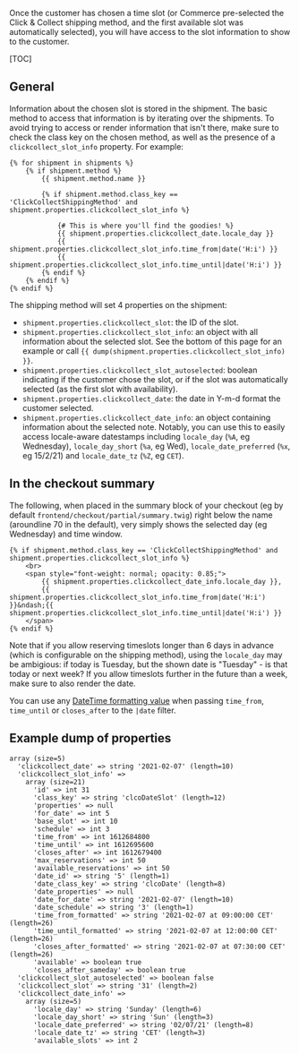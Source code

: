 Once the customer has chosen a time slot (or Commerce pre-selected the Click & Collect shipping method, and the first available slot was automatically selected), you will have access to the slot information to show to the customer.

[TOC]

## General

Information about the chosen slot is stored in the shipment. The basic method to access that information is by iterating over the shipments. To avoid trying to access or render information that isn't there, make sure to check the class key on the chosen method, as well as the presence of a `clickcollect_slot_info` property. For example:

```` 
{% for shipment in shipments %}
    {% if shipment.method %}
        {{ shipment.method.name }}

        {% if shipment.method.class_key == 'ClickCollectShippingMethod' and shipment.properties.clickcollect_slot_info %}
        
            {# This is where you'll find the goodies! %}
            {{ shipment.properties.clickcollect_date.locale_day }}
            {{ shipment.properties.clickcollect_slot_info.time_from|date('H:i') }}
            {{ shipment.properties.clickcollect_slot_info.time_until|date('H:i') }}
        {% endif %}
    {% endif %}
{% endif %}
````

The shipping method will set 4 properties on the shipment:

- `shipment.properties.clickcollect_slot`: the ID of the slot.
- `shipment.properties.clickcollect_slot_info`: an object with all information about the selected slot. See the bottom of this page for an example or call `{{ dump(shipment.properties.clickcollect_slot_info) }}`.
- `shipment.properties.clickcollect_slot_autoselected`: boolean indicating if the customer chose the slot, or if the slot was automatically selected (as the first slot with availability).
- `shipment.properties.clickcollect_date`: the date in Y-m-d format the customer selected.
- `shipment.properties.clickcollect_date_info`: an object containing information about the selected note. Notably, you can use this to easily access locale-aware datestamps including `locale_day` (`%A`, eg Wednesday), `locale_day_short` (`%a`, eg Wed), `locale_date_preferred` (`%x`, eg 15/2/21) and `locale_date_tz` (`%Z`, eg `CET`).

## In the checkout summary

The following, when placed in the summary block of your checkout (eg by default `frontend/checkout/partial/summary.twig`) right below the name (aroundline 70 in the default), very simply shows the selected day (eg Wednesday) and time window. 

```` 
{% if shipment.method.class_key == 'ClickCollectShippingMethod' and shipment.properties.clickcollect_slot_info %}
    <br>
    <span style="font-weight: normal; opacity: 0.85;">
        {{ shipment.properties.clickcollect_date_info.locale_day }},
        {{ shipment.properties.clickcollect_slot_info.time_from|date('H:i') }}&ndash;{{ shipment.properties.clickcollect_slot_info.time_until|date('H:i') }}
    </span>
{% endif %}
````

Note that if you allow reserving timeslots longer than 6 days in advance (which is configurable on the shipping method), using the `locale_day` may be ambigious: if today is Tuesday, but the shown date is "Tuesday" - is that today or next week? If you allow timeslots further in the future than a week, make sure to also render the date.

You can use any [DateTime formatting value](https://www.php.net/manual/en/datetime.format.php) when passing `time_from`, `time_until` or `closes_after` to the `|date` filter.

## Example dump of properties

```` 
array (size=5)
  'clickcollect_date' => string '2021-02-07' (length=10)
  'clickcollect_slot_info' => 
    array (size=21)
      'id' => int 31
      'class_key' => string 'clcoDateSlot' (length=12)
      'properties' => null
      'for_date' => int 5
      'base_slot' => int 10
      'schedule' => int 3
      'time_from' => int 1612684800
      'time_until' => int 1612695600
      'closes_after' => int 1612679400
      'max_reservations' => int 50
      'available_reservations' => int 50
      'date_id' => string '5' (length=1)
      'date_class_key' => string 'clcoDate' (length=8)
      'date_properties' => null
      'date_for_date' => string '2021-02-07' (length=10)
      'date_schedule' => string '3' (length=1)
      'time_from_formatted' => string '2021-02-07 at 09:00:00 CET' (length=26)
      'time_until_formatted' => string '2021-02-07 at 12:00:00 CET' (length=26)
      'closes_after_formatted' => string '2021-02-07 at 07:30:00 CET' (length=26)
      'available' => boolean true
      'closes_after_sameday' => boolean true
  'clickcollect_slot_autoselected' => boolean false
  'clickcollect_slot' => string '31' (length=2)
  'clickcollect_date_info' => 
    array (size=5)
      'locale_day' => string 'Sunday' (length=6)
      'locale_day_short' => string 'Sun' (length=3)
      'locale_date_preferred' => string '02/07/21' (length=8)
      'locale_date_tz' => string 'CET' (length=3)
      'available_slots' => int 2
````

